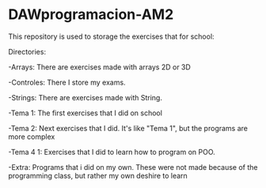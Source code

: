 # DAWprogramacion-AM2

This repository is used to storage the exercises that for school:

Directories:
  
  -Arrays: There are exercises made with arrays 2D or 3D
  
  -Controles: There I store my exams.
  
  -Strings: There are exercises made with String.
  
  -Tema 1: The first exercises that I did on school 
  
  -Tema 2: Next exercises that I did. It's like "Tema 1", but the programs are more complex
  
  -Tema 4 1: Exercises that I did to learn how to program on POO.
  
  -Extra: Programs that i did on my own. These were not made because of the programming class, but rather my own deshire to learn
  
